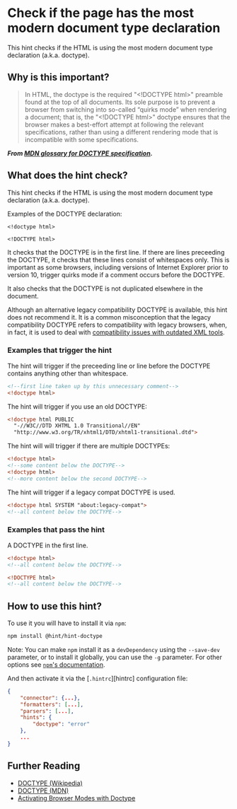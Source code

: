 # Check if the page has the most modern document type declaration

This hint checks if the HTML is using the most modern
document type declaration (a.k.a. doctype).

## Why is this important?

> In HTML, the doctype is the required "\<!DOCTYPE html>" preamble
found at the top of all documents. Its sole purpose is to prevent
a browser from switching into so-called “quirks mode” when rendering
a document; that is, the "\<!DOCTYPE html>" doctype ensures that the
browser makes a best-effort attempt at following the relevant specifications,
rather than using a different rendering mode that is incompatible
with some specifications.

***From [MDN glossary for DOCTYPE specification][docmdn].***

## What does the hint check?

This hint checks if the HTML is using the most modern
document type declaration (a.k.a. doctype).

Examples of the DOCTYPE declaration:

`<!doctype html>`

`<!DOCTYPE html>`

It checks that the DOCTYPE is in the first line. If there
are lines preceeding the DOCTYPE, it checks that these lines
consist of whitespaces only. This is important as some browsers,
including versions of Internet Explorer prior to version 10,
trigger quirks mode if a comment occurs before the DOCTYPE.

It also checks that the DOCTYPE is not duplicated elsewhere in the document.

Although an alternative legacy compatibility DOCTYPE is available,
this hint does not recommend it. It is a common misconception that
the legacy compatibility DOCTYPE refers to compatibility with
legacy browsers, when, in fact, it is used to deal with [compatibility issues with
outdated XML tools](http://bugzilla.bluegriffon.org/show_bug.cgi?id=634#c0).

### Examples that **trigger** the hint

The hint will trigger if the preceeding line or line before the DOCTYPE
contains anything other than whitespace.

```html
<!--first line taken up by this unnecessary comment-->
<!doctype html>
```

The hint will trigger if you use an old DOCTYPE:

```html
<!doctype html PUBLIC
  "-//W3C//DTD XHTML 1.0 Transitional//EN"
  "http://www.w3.org/TR/xhtml1/DTD/xhtml1-transitional.dtd">
```

The hint will will trigger if there are multiple DOCTYPEs:

```html
<!doctype html>
<!--some content below the DOCTYPE-->
<!doctype html>
<!--more content below the second DOCTYPE-->
```

The hint will trigger if a legacy compat DOCTYPE is used.

```html
<!doctype html SYSTEM "about:legacy-compat">
<!--all content below the DOCTYPE-->
```

### Examples that **pass** the hint

A DOCTYPE in the first line.

```html
<!doctype html>
<!--all content below the DOCTYPE-->
```

```html
<!DOCTYPE html>
<!--all content below the DOCTYPE-->
```

## How to use this hint?

To use it you will have to install it via `npm`:

```bash
npm install @hint/hint-doctype
```

Note: You can make `npm` install it as a `devDependency` using the `--save-dev`
parameter, or to install it globally, you can use the `-g` parameter. For
other options see
[`npm`'s documentation](https://docs.npmjs.com/cli/install).

And then activate it via the [`.hintrc`][hintrc]
configuration file:

```json
{
    "connector": {...},
    "formatters": [...],
    "parsers": [...],
    "hints": {
        "doctype": "error"
    },
    ...
}
```

## Further Reading

* [DOCTYPE (Wikipedia)][docwiki]
* [DOCTYPE (MDN)][docmdn]
* [Activating Browser Modes with Doctype][hsivonen]

<!-- Link labels: -->

[docwiki]: https://en.wikipedia.org/wiki/Document_type_declaration
[docmdn]: https://developer.mozilla.org/en-US/docs/Glossary/DOCTYPE
[hsivonen]: https://hsivonen.fi/doctype/
